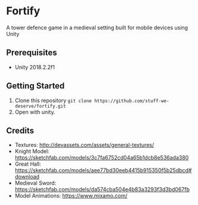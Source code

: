 # Fortify
A tower defence game in a medieval setting built for mobile devices using Unity

## Prerequisites
- Unity 2018.2.2f1

## Getting Started
1. Clone this repository 
  `git clone https://github.com/stuff-we-deserve/fortify.git`
2. Open with unity.

## Credits
- Textures: http://devassets.com/assets/general-textures/
- Knight Model: https://sketchfab.com/models/3c7fa6752cd04a65b1dcb8e536ada380
- Great Hall: https://sketchfab.com/models/aee77bd30eeb4415b915350f5b25dbcd#download
- Medieval Sword: https://sketchfab.com/models/da574cba504e4b83a3293f3d3bd067fb
- Model Animations: https://www.mixamo.com/
